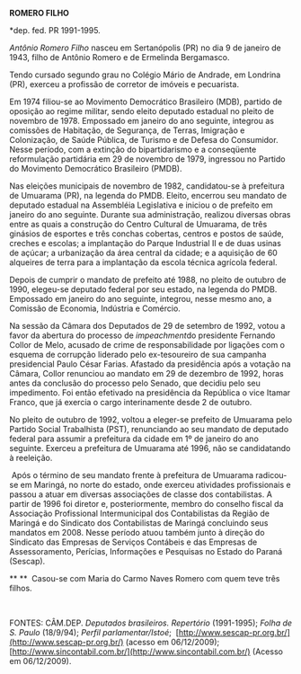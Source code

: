 **ROMERO FILHO**

\*dep. fed. PR 1991-1995.

*Antônio Romero Filho* nasceu em Sertanópolis (PR) no dia 9 de janeiro
de 1943, filho de Antônio Romero e de Ermelinda Bergamasco.

Tendo cursado segundo grau no Colégio Mário de Andrade, em Londrina
(PR), exerceu a profissão de corretor de imóveis e pecuarista.

Em 1974 filiou-se ao Movimento Democrático Brasileiro (MDB), partido de
oposição ao regime militar, sendo eleito deputado estadual no pleito de
novembro de 1978. Empossado em janeiro do ano seguinte, integrou as
comissões de Habitação, de Segurança, de Terras, Imigração e
Colonização, de Saúde Pública, de Turismo e de Defesa do Consumidor.
Nesse período, com a extinção do bipartidarismo e a conseqüente
reformulação partidária em 29 de novembro de 1979, ingressou no Partido
do Movimento Democrático Brasileiro (PMDB).

Nas eleições municipais de novembro de 1982, candidatou-se à prefeitura
de Umuarama (PR), na legenda do PMDB. Eleito, encerrou seu mandato de
deputado estadual na Assembléia Legislativa e iniciou o de prefeito em
janeiro do ano seguinte. Durante sua administração, realizou diversas
obras entre as quais a construção do Centro Cultural de Umuarama, de
três ginásios de esportes e três conchas cobertas, centros e postos de
saúde, creches e escolas; a implantação do Parque Industrial II e de
duas usinas de açúcar; a urbanização da área central da cidade; e a
aquisição de 60 alqueires de terra para a implantação da escola técnica
agrícola federal.

Depois de cumprir o mandato de prefeito até 1988, no pleito de outubro
de 1990, elegeu-se deputado federal por seu estado, na legenda do PMDB.
Empossado em janeiro do ano seguinte, integrou, nesse mesmo ano, a
Comissão de Economia, Indústria e Comércio.

Na sessão da Câmara dos Deputados de 29 de setembro de 1992, votou a
favor da abertura do processo de *impeachment*do presidente Fernando
Collor de Melo, acusado de crime de responsabilidade por ligações com o
esquema de corrupção liderado pelo ex-tesoureiro de sua campanha
presidencial Paulo César Farias. Afastado da presidência após a votação
na Câmara, Collor renunciou ao mandato em 29 de dezembro de 1992, horas
antes da conclusão do processo pelo Senado, que decidiu pelo seu
impedimento. Foi então efetivado na presidência da República o vice
Itamar Franco, que já exercia o cargo interinamente desde 2 de outubro.

No pleito de outubro de 1992, voltou a eleger-se prefeito de Umuarama
pelo Partido Social Trabalhista (PST), renunciando ao seu mandato de
deputado federal para assumir a prefeitura da cidade em 1º de janeiro do
ano seguinte. Exerceu a prefeitura de Umuarama até 1996, não se
candidatando à reeleição.

 Após o término de seu mandato frente à prefeitura de Umuarama
radicou-se em Maringá, no norte do estado, onde exerceu atividades
profissionais e passou a atuar em diversas associações de classe dos
contabilistas. A partir de 1996 foi diretor e, posteriormente, membro do
conselho fiscal da Associação Profissional Intermunicipal dos
Contabilistas da Região de Maringá e do Sindicato dos Contabilistas de
Maringá concluindo seus mandatos em 2008. Nesse período atuou também
junto à direção do Sindicato das Empresas de Serviços Contábeis e das
Empresas de Assessoramento, Perícias, Informações e Pesquisas no Estado
do Paraná (Sescap).

** **  Casou-se com Maria do Carmo Naves Romero com quem teve três
filhos.

 

FONTES: CÂM.DEP. *Deputados brasileiros. Repertório* (1991-1995); *Folha
de S. Paulo* (18/9/94); *Perfil parlamentar/Istoé*;
 [http://www.sescap-pr.org.br/](http://www.sescap-pr.org.br/) (acesso em
06/12/2009);
[http://www.sincontabil.com.br/](http://www.sincontabil.com.br/) (Acesso
em 06/12/2009).

 

 

 
